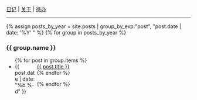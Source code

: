 [日记](/) | [关于](/about) | [待办](/todo) 

---

{% assign posts_by_year = site.posts | group_by_exp:"post", "post.date | date: '%Y' " %}
{% for group in posts_by_year %}

<h3>{{ group.name }}</h3>
<ul>
  {% for post in group.items %}
    <li><div style="width:60px; float:left;">{{ post.date | date: "%b %-d" }}</div> <a href="{{ post.url | relative_url }}">{{ post.title }}</a></li>
  {% endfor %}
</ul>
{% endfor %}

